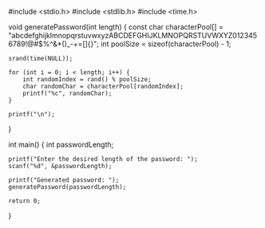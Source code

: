 #include <stdio.h>
#include <stdlib.h>
#include <time.h>


void generatePassword(int length) {
    const char characterPool[] = "abcdefghijklmnopqrstuvwxyzABCDEFGHIJKLMNOPQRSTUVWXYZ0123456789!@#$%^&*()_-+=[]{}";
    int poolSize = sizeof(characterPool) - 1;
    
   
    srand(time(NULL));
    
    for (int i = 0; i < length; i++) {
        int randomIndex = rand() % poolSize;
        char randomChar = characterPool[randomIndex];
        printf("%c", randomChar);
    }
    
    printf("\n");
}

int main() {
    int passwordLength;
    
    printf("Enter the desired length of the password: ");
    scanf("%d", &passwordLength);
    
    printf("Generated password: ");
    generatePassword(passwordLength);
    
    return 0;
}
